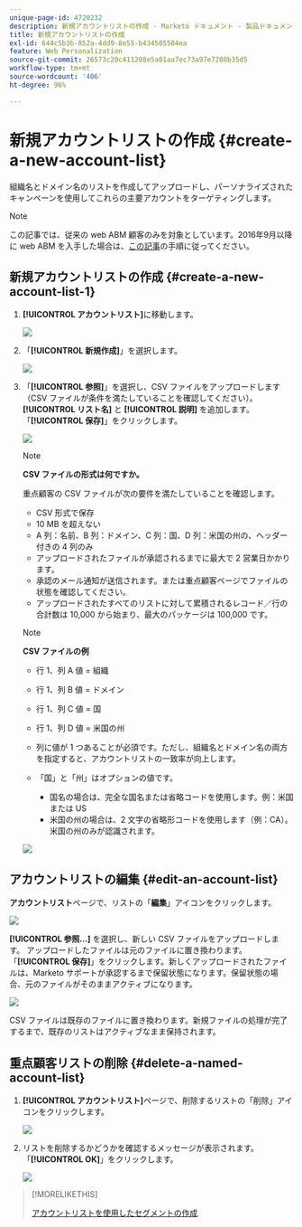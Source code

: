 ```yaml
---
unique-page-id: 4720232
description: 新規アカウントリストの作成 - Marketo ドキュメント - 製品ドキュメント
title: 新規アカウントリストの作成
exl-id: 644c5b3b-852a-4dd9-8e55-b434505504ea
feature: Web Personalization
source-git-commit: 26573c20c411208e5a01aa7ec73a97e7208b35d5
workflow-type: tm+mt
source-wordcount: '406'
ht-degree: 96%

---
```


# 新規アカウントリストの作成 {#create-a-new-account-list}

組織名とドメイン名のリストを作成してアップロードし、パーソナライズされたキャンペーンを使用してこれらの主要アカウントをターゲティングします。

>[!NOTE]
>
>この記事では、従来の web ABM 顧客のみを対象としています。2016年9月以降に web ABM を入手した場合は、[この記事](https://docs.marketo.com/display/DOCS/Account+Lists#AccountLists-CreateaNewAccountList)の手順に従ってください。

## 新規アカウントリストの作成 {#create-a-new-account-list-1}

1. **[!UICONTROL アカウントリスト]**&#x200B;に移動します。

   ![](assets/dropdown-account-lists-hand.jpg)

1. 「**[!UICONTROL 新規作成]**」を選択します。

   ![](assets/create-new-account-list-hand.jpg)

1. 「**[!UICONTROL 参照]**」を選択し、CSV ファイルをアップロードします（CSV ファイルが条件を満たしていることを確認してください）。**[!UICONTROL リスト名]** と **[!UICONTROL 説明]** を追加します。 「**[!UICONTROL 保存]**」をクリックします。

   ![](assets/create-account-list-hands.jpg)

   >[!NOTE]
   >
   >**CSV ファイルの形式は何ですか。**
   >
   >重点顧客の CSV ファイルが次の要件を満たしていることを確認します。
   >
   >* CSV 形式で保存
   >* 10 MB を超えない
   >* A 列：名前、B 列：ドメイン、C 列：国、D 列：米国の州の、ヘッダー付きの 4 列のみ
   >* アップロードされたファイルが承認されるまでに最大で 2 営業日かかります。
   >* 承認のメール通知が送信されます。または重点顧客ページでファイルの状態を確認してください。
   >* アップロードされたすべてのリストに対して累積されるレコード／行の合計数は 10,000 から始まり、最大のパッケージは 100,000 です。

   >[!NOTE]
   >
   >**CSV ファイルの例**
   >
   >* 行 1、列 A 値 = 組織
   >* 行 1、列 B 値 = ドメイン
   >* 行 1、列 C 値 = 国
   >* 行 1、列 D 値 = 米国の州
   >* 列に値が 1 つあることが必須です。ただし、組織名とドメイン名の両方を指定すると、アカウントリストの一致率が向上します。
   >* 「国」と「州」はオプションの値です。
   >
   >   * 国名の場合は、完全な国名または省略コードを使用します。例：米国または US
   >   * 米国の州の場合は、2 文字の省略形コードを使用します（例：CA）。米国の州のみが認識されます。
   >
   >![](assets/image2015-2-25-12-3a19-3a10.png)

## アカウントリストの編集 {#edit-an-account-list}

**アカウントリスト**&#x200B;ページで、リストの「**編集**」アイコンをクリックします。

![](assets/create-new-account-list-edit.jpg)

**[!UICONTROL 参照…]** を選択し、新しい CSV ファイルをアップロードします。 アップロードしたファイルは元のファイルに置き換わります。「**[!UICONTROL 保存]**」をクリックします。新しくアップロードされたファイルは、Marketo サポートが承認するまで保留状態になります。保留状態の場合、元のファイルがそのままアクティブになります。

![](assets/set-account-list-edit-hands.jpg)

CSV ファイルは既存のファイルに置き換わります。新規ファイルの処理が完了するまで、既存のリストはアクティブなまま保持されます。

## 重点顧客リストの削除 {#delete-a-named-account-list}

1. **[!UICONTROL アカウントリスト]**&#x200B;ページで、削除するリストの「削除」アイコンをクリックします。

   ![](assets/create-new-account-list-delete.jpg)

1. リストを削除するかどうかを確認するメッセージが表示されます。「**[!UICONTROL OK]**」をクリックします。

   ![](assets/delete-notification-hand.jpg)

>[!MORELIKETHIS]
>
>[アカウントリストを使用したセグメントの作成](/help/marketo/product-docs/web-personalization/account-based-web-marketing/create-a-segment-using-an-account-list.md)
